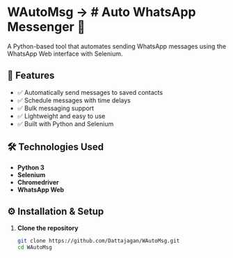 # WAutoMsg -> # Auto WhatsApp Messenger 🚀

A Python-based tool that automates sending WhatsApp messages using the WhatsApp Web interface with Selenium.

## 📌 Features

- ✅ Automatically send messages to saved contacts
- ✅ Schedule messages with time delays
- ✅ Bulk messaging support
- ✅ Lightweight and easy to use
- ✅ Built with Python and Selenium

## 🛠️ Technologies Used

- **Python 3**
- **Selenium**
- **Chromedriver**
- **WhatsApp Web**

## ⚙️ Installation & Setup

1. **Clone the repository**
   ```bash
   git clone https://github.com/Dattajagan/WAutoMsg.git
   cd WAutoMsg
